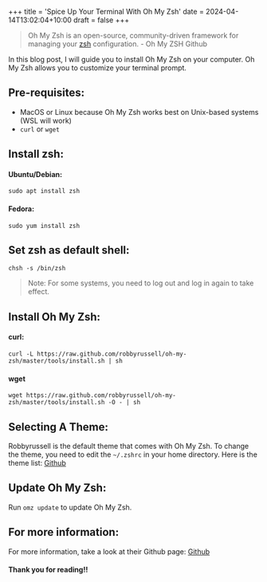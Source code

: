 +++
title = 'Spice Up Your Terminal With Oh My Zsh'
date = 2024-04-14T13:02:04+10:00
draft = false
+++

> Oh My Zsh is an open-source, community-driven framework for managing your [zsh](https://www.zsh.org/) configuration. - Oh My ZSH Github

In this blog post, I will guide you to install Oh My Zsh on your computer. Oh My Zsh allows you to customize your terminal prompt.

## Pre-requisites:

- MacOS or Linux because Oh My Zsh works best on Unix-based systems (WSL will work)
- `curl` or `wget`

## Install zsh:

#### Ubuntu/Debian:

```shell
sudo apt install zsh
```

#### Fedora:

```shell
sudo yum install zsh
```

## Set zsh as default shell:

```shell
chsh -s /bin/zsh
```

> Note: For some systems, you need to log out and log in again to take effect.

## Install Oh My Zsh:

#### curl:

```shell
curl -L https://raw.github.com/robbyrussell/oh-my-zsh/master/tools/install.sh | sh
```

#### wget

```shell
wget https://raw.github.com/robbyrussell/oh-my-zsh/master/tools/install.sh -O - | sh
```

## Selecting A Theme:

Robbyrussell is the default theme that comes with Oh My Zsh. To change the theme, you need to edit the `~/.zshrc` in your home directory. Here is the theme list: [Github](https://github.com/ohmyzsh/ohmyzsh/wiki/Themes)

## Update Oh My Zsh:

Run `omz update` to update Oh My Zsh.

## For more information:

For more information, take a look at their Github page: [Github](https://github.com/ohmyzsh/ohmyzsh)

#### Thank you for reading!!
